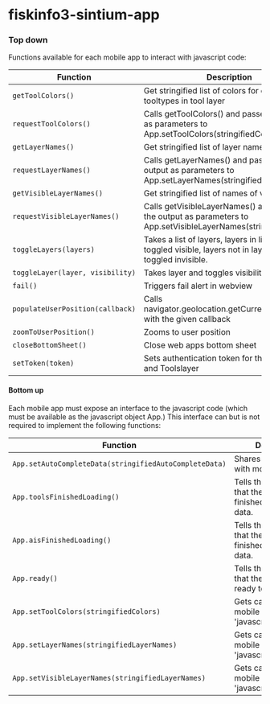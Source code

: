 # fiskinfo3-sintium-app
### Top down

Functions available for each mobile app to interact with javascript code:

Function | Description
------------ | ------------ 
```getToolColors()``` | Get stringified list of colors for different tooltypes in tool layer
```requestToolColors()``` | Calls getToolColors() and passes the output as parameters to App.setToolColors(stringifiedColors)
```getLayerNames()``` | Get stringified list of layer names
```requestLayerNames()``` | Calls getLayerNames() and passes the output as parameters to App.setLayerNames(stringifiedColors)
```getVisibleLayerNames()``` | Get stringified list of names of visible layers
```requestVisibleLayerNames()``` | Calls getVisibleLayerNames() and passes the output as parameters to App.setVisibleLayerNames(stringifiedColors)
```toggleLayers(layers)``` | Takes a list of layers, layers in list will be toggled visible, layers not in layer will be toggled invisible.
```toggleLayer(layer, visibility)``` | Takes layer and toggles visibility
```fail()``` | Triggers fail alert in webview
```populateUserPosition(callback)``` | Calls navigator.geolocation.getCurrentPosition with the given callback
```zoomToUserPosition()``` | Zooms to user position
```closeBottomSheet()``` | Close web apps bottom sheet
```setToken(token)``` | Sets authentication token for the Vessels- and Toolslayer

#### Bottom up
Each mobile app must expose an interface to the javascript code (which must be available as the javascript object App.) 
This interface can but is not required to implement the following functions:

Function | Description
------------ | ------------ 
```App.setAutoCompleteData(stringifiedAutoCompleteData)``` | Shares search data with mobile app.
```App.toolsFinishedLoading()``` | Tells the mobile app that the webview has finished loading tools data.
```App.aisFinishedLoading()``` | Tells the mobile app that the webview has finished loading AIS data.
```App.ready()``` | Tells the mobile app that the webview is ready to accept token.
```App.setToolColors(stringifiedColors)``` | Gets called when the mobile app calls 'javascript:getColors()'
```App.setLayerNames(stringifiedLayerNames)``` | Gets called when the mobile app calls 'javascript:getLayers()'
```App.setVisibleLayerNames(stringifiedLayerNames)``` | Gets called when the mobile app calls 'javascript:getLayers()'

